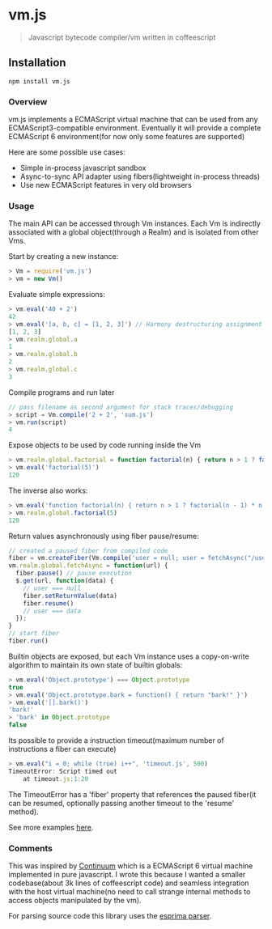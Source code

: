 # vm.js

> Javascript bytecode compiler/vm written in coffeescript

## Installation
```shell
npm install vm.js
```

### Overview

vm.js implements a ECMAScript virtual machine that can be used from any
ECMAScript3-compatible environment. Eventually it will provide a complete
ECMAScript 6 environment(for now only some features are supported)

Here are some possible use cases:

- Simple in-process javascript sandbox
- Async-to-sync API adapter using fibers(lightweight in-process threads)
- Use new ECMAScript features in very old browsers


### Usage

The main API can be accessed through Vm instances. Each Vm is indirectly
associated with a global object(through a Realm) and is isolated from other
Vms.

Start by creating a new instance:

```js
> Vm = require('vm.js') 
> vm = new Vm()
```

Evaluate simple expressions:
```js
> vm.eval('40 + 2')
42
> vm.eval('[a, b, c] = [1, 2, 3]') // Harmony destructuring assignment
[1, 2, 3]
> vm.realm.global.a
1
> vm.realm.global.b
2
> vm.realm.global.c
3
```

Compile programs and run later
```js
// pass filename as second argument for stack traces/debugging
> script = Vm.compile('2 + 2', 'sum.js')
> vm.run(script)
4
```

Expose objects to be used by code running inside the Vm
```js
> vm.realm.global.factorial = function factorial(n) { return n > 1 ? factorial(n - 1) * n : 1 }
> vm.eval('factorial(5)')
120
```

The inverse also works:
```js
> vm.eval('function factorial(n) { return n > 1 ? factorial(n - 1) * n : 1 }')
> vm.realm.global.factorial(5)
120
```

Return values asynchronously using fiber pause/resume:
```js
// created a paused fiber from compiled code
fiber = vm.createFiber(Vm.compile('user = null; user = fetchAsync("/users/1");'))
vm.realm.global.fetchAsync = function(url) {
  fiber.pause() // pause execution
  $.get(url, function(data) {
    // user === null
    fiber.setReturnValue(data)
    fiber.resume()
    // user === data
  });
}
// start fiber
fiber.run()
```

Builtin objects are exposed, but each Vm instance uses a copy-on-write
algorithm to maintain its own state of builtin globals:

```js
> vm.eval('Object.prototype') === Object.prototype
true
> vm.eval('Object.prototype.bark = function() { return "bark!" }')
> vm.eval('[].bark()')
'bark!'
> 'bark' in Object.prototype
false
```

Its possible to provide a instruction timeout(maximum number of instructions a
fiber can execute)
```js
> vm.eval("i = 0; while (true) i++", 'timeout.js', 500)
TimeoutError: Script timed out
    at timeout.js:1:20
```

The TimeoutError has a 'fiber' property that references the paused fiber(it can
be resumed, optionally passing another timeout to the 'resume' method).


See more examples [here](https://github.com/tarruda/vm.js/blob/master/test/vm.coffee).

### Comments

This was inspired by [Continuum](https://github.com/Benvie/continuum) which is
a ECMAScript 6 virtual machine implemented in pure javascript. I wrote this
because I wanted a smaller codebase(about 3k lines of coffeescript code) and
seamless integration with the host virtual machine(no need to call strange
internal methods to access objects manipulated by the vm).

For parsing source code this library uses the
[esprima parser](https://github.com/ariya/esprima).
